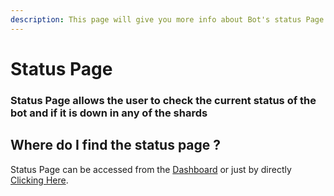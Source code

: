 ```yaml
---
description: This page will give you more info about Bot's status Page
---
```


# Status Page

### Status Page allows the user to check the current status of the bot and if it is down in any of the shards

## Where do I find the status page ?

Status Page can be accessed from the [Dashboard](https://rilp-bot.tech) or just by directly [Clicking Here](https://rilp-bot.tech/status).
